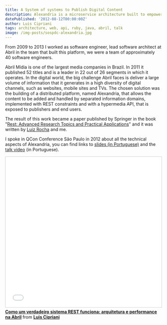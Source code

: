 ```yaml
---
title: A System of systems to Publish Digital Content
description: Alexandria is a microservice architecture built to empower content publishing at Abril, a media company in Brazil.
datePublished: '2012-08-12T00:00:00Z'
author: Luis Cipriani
tags: architecture, web, api, ruby, java, abril, talk
image: /img-posts/sospdc-alexandria.jpg
---
```


From 2009 to 2013 I worked as software engineer, lead software architect at Abril in the team that built this platform, we were a team of approximately 40 software engineers.

Abril Mídia is one of the largest media companies in Brazil. In 2011 it published 52 titles and is a leader in 22 out of 26 segments in which it operates. In the digital world, the big challenge Abril faces is deliver a large volume of information that it generates in a high diversity of digital channels, such as websites, mobile sites and TVs. The chosen solution was the building of a distributed platform, named Alexandria, that allows the content to be added and handled by separated information domains, implemented with REST constraints and with a hypermedia API, that is exposed to publishers and end users.

The result of this work became a paper published by Springer in the book "[Rest: Advanced Research Topics and Practical Applications](http://link.springer.com/chapter/10.1007%2F978-1-4614-9299-3_10 'go to Sringer website')" and it was written by [Luiz Rocha](https://twitter.com/lsdr) and me.

I spoke in QCon Conference São Paulo in 2012 about all the technical aspects of Alexandria, you can find links to [slides (in Portuguese)](https://www.slideshare.net/lfcipriani/como-um-verdadeiro-sistema-rest-funciona-arquitetura-e-performance-na-abril) and the [talk video](https://www.infoq.com/br/presentations/rest-arquitetura-abril) (in Portuguese).

<div class="media">
<iframe class="media-asset" src="//www.slideshare.net/slideshow/embed_code/key/4WRt2NA3y7L6gK" width="595" height="485" frameborder="0" marginwidth="0" marginheight="0" scrolling="no" style="border:1px solid #CCC; border-width:1px; margin-bottom:5px; max-width: 100%;" allowfullscreen> </iframe> <div style="margin-bottom:5px"> <strong> <a href="//www.slideshare.net/lfcipriani/como-um-verdadeiro-sistema-rest-funciona-arquitetura-e-performance-na-abril" title="Como um verdadeiro sistema REST funciona: arquitetura e performance na Abril" target="_blank">Como um verdadeiro sistema REST funciona: arquitetura e performance na Abril</a> </strong> from <strong><a href="https://www.slideshare.net/lfcipriani" target="_blank">Luis Cipriani</a></strong> </div>
</div>
